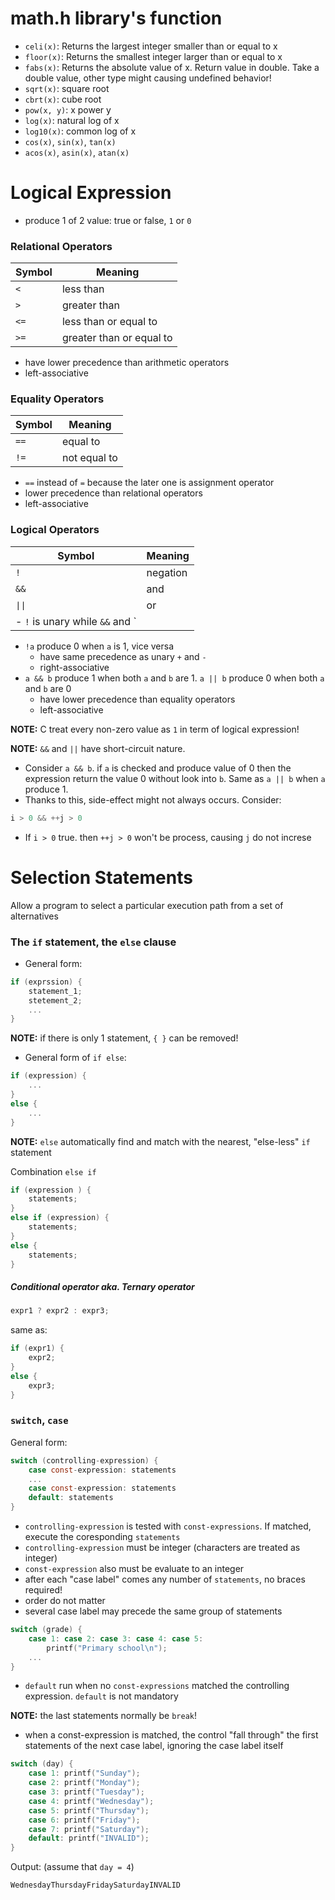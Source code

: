 # math.h library's function
- `celi(x)`: Returns the largest integer smaller than or equal to x
- `floor(x)`: Returns the smallest integer larger than or equal to x
- `fabs(x)`: Returns the absolute value of x. Return value in double. Take a double value, other type might causing undefined behavior!
- `sqrt(x)`: square root
- `cbrt(x)`: cube root
- `pow(x, y)`: x power y
- `log(x)`: natural log of x
- `log10(x)`: common log of x
- `cos(x)`, `sin(x)`, `tan(x)`
- `acos(x)`, `asin(x)`, `atan(x)`

# Logical Expression
- produce 1 of 2 value: true or false, `1` or `0`

### Relational Operators
| Symbol | Meaning                  |
| ------ | ------------------------ |
| `<`    | less than                |
| `>`    | greater than             |
| `<=`   | less than or equal to    |
| `>=`   | greater than or equal to |
- have lower precedence than arithmetic operators
- left-associative

### Equality Operators
| Symbol | Meaning      |
| ------ | ------------ |
| `==`   | equal to     |
| `!=`   | not equal to |
- `==` instead of `=` because the later one is assignment operator
- lower precedence than relational operators
- left-associative

### Logical Operators
| Symbol | Meaning  |
| ------ | -------- |
| `!`    | negation |
| `&&`   | and      |
| `∣∣`   | or       |
- `!` is unary while `&&` and `||` are binary
- `!a` produce 0 when `a` is 1, vice versa
    - have same precedence as unary `+` and `-`
    - right-associative
- `a && b` produce 1 when both `a` and `b` are 1. `a || b` produce 0 when both `a` and `b` are 0
    - have lower precedence than equality operators
    - left-associative

**NOTE:** C treat every non-zero value as `1` in term of logical expression!

**NOTE:** `&&` and `||` have short-circuit nature.
- Consider `a && b`. if `a` is checked and produce value of 0 then the expression return the value 0 without look into `b`. Same as `a || b` when `a` produce 1.
- Thanks to this, side-effect might not always occurs. Consider:
```c
i > 0 && ++j > 0
```
- If `i > 0` true. then `++j > 0` won't be process, causing `j` do not increse

# Selection Statements
Allow a program to select a particular execution path from a set of alternatives

### The `if` statement, the `else` clause
- General form:
```c
if (exprssion) {
    statement_1;
    stetement_2;
    ...
}
```

**NOTE:** if there is only 1 statement, `{ }` can be removed!

- General form of `if else`:
```c
if (expression) {
    ...
}
else {
    ...
}
```

**NOTE:** `else` automatically find and match with the nearest, "else-less" `if` statement

Combination `else if`
```c
if (expression ) {
    statements;
}
else if (expression) {
    statements;
}
else {
    statements;
}
```

##### Conditional operator aka. Ternary operator
```c
expr1 ? expr2 : expr3;
```
same as:
```c
if (expr1) {
    expr2;
}
else {
    expr3;
}
```

### `switch`, `case`
General form:
```c
switch (controlling-expression) {
    case const-expression: statements
    ...
    case const-expression: statements
    default: statements
}
```
- `controlling-expression` is tested with `const-expressions`. If matched, execute the coresponding `statements`
- `controlling-expression` must be integer (characters are treated as integer)
- `const-expression` also must be evaluate to an integer
- after each "case label" comes any number of `statements`, no braces required!
- order do not matter
- several case label may precede the same group of statements
```c
switch (grade) {
    case 1: case 2: case 3: case 4: case 5:
        printf("Primary school\n");
    ...
}
```
- `default` run when no `const-expressions` matched the controlling expression. `default` is not mandatory

**NOTE:** the last statements normally be `break`!

- when a const-expression is matched, the control "fall through" the first statements of the next case label, ignoring the case label itself
```c
switch (day) {
    case 1: printf("Sunday");
    case 2: printf("Monday");
    case 3: printf("Tuesday");
    case 4: printf("Wednesday");
    case 5: printf("Thursday");
    case 6: printf("Friday");
    case 7: printf("Saturday");
    default: printf("INVALID");
}
```
Output: (assume that `day = 4`)
```
WednesdayThursdayFridaySaturdayINVALID
```
